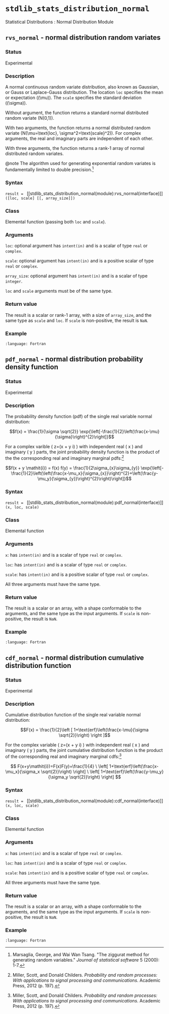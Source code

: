 # `stdlib_stats_distribution_normal`

Statistical Distributions : Normal Distribution Module
 
## `rvs_normal` - normal distribution random variates

### Status

Experimental

### Description

A normal continuous random variate distribution, also known as Gaussian, or Gauss or Laplace-Gauss distribution.
The location `loc` specifies the mean or expectation (\(\mu\)). The `scale` specifies the standard deviation (\(\sigma\)).

Without argument, the function returns a standard normal distributed random variate \(N(0,1)\).

With two arguments, the function returns a normal distributed random variate \(N(\mu=\text{loc}, \sigma^2=\text{scale}^2)\). For complex arguments, the real and imaginary parts are independent of each other.

With three arguments, the function returns a rank-1 array of normal distributed random variates.

@note
The algorithm used for generating exponential random variates is fundamentally limited to double precision.[^1]

### Syntax

`result = ` [[stdlib_stats_distribution_normal(module):rvs_normal(interface)]] `([loc, scale] [[, array_size]])`

### Class

Elemental function (passing both `loc` and `scale`).

### Arguments

`loc`: optional argument has `intent(in)` and is a scalar of type `real` or `complex`.

`scale`: optional argument has `intent(in)` and is a positive scalar of type `real` or `complex`.

`array_size`: optional argument has `intent(in)` and is a scalar of type `integer`.

`loc` and `scale` arguments must be of the same type.

### Return value

The result is a scalar or rank-1 array, with a size of `array_size`, and the same type as `scale` and `loc`. If `scale` is non-positive, the result is `NaN`.

### Example

```{literalinclude} ../../example/stats_distribution_normal/example_normal_rvs.f90
:language: Fortran
```

## `pdf_normal` - normal distribution probability density function

### Status

Experimental

### Description

The probability density function (pdf) of the single real variable normal distribution:

$$f(x) = \frac{1}{\sigma \sqrt{2}} \exp{\left[-\frac{1}{2}\left(\frac{x-\mu}{\sigma}\right)^{2}\right]}$$

For a complex varible \( z=(x + y i) \) with independent real \( x \) and imaginary \( y \) parts, the joint probability density function is the product of the the corresponding real and imaginary marginal pdfs:[^2]

$$f(x + y \mathit{i}) = f(x) f(y) = \frac{1}{2\sigma_{x}\sigma_{y}} \exp{\left[-\frac{1}{2}\left(\left(\frac{x-\mu_x}{\sigma_{x}}\right)^{2}+\left(\frac{y-\mu_y}{\sigma_{y}}\right)^{2}\right)\right]}$$

### Syntax

`result = ` [[stdlib_stats_distribution_normal(module):pdf_normal(interface)]] `(x, loc, scale)`

### Class

Elemental function

### Arguments

`x`: has `intent(in)` and is a scalar of type `real` or `complex`.

`loc`: has `intent(in)` and is a scalar of type `real` or `complex`.

`scale`: has `intent(in)` and is a positive scalar of type `real` or `complex`.

All three arguments must have the same type.

### Return value

The result is a scalar or an array, with a shape conformable to the arguments, and the same type as the input arguments. If `scale` is non-positive, the result is `NaN`.

### Example

```{literalinclude} ../../example/stats_distribution_normal/example_normal_pdf.f90
:language: Fortran
```

## `cdf_normal` - normal distribution cumulative distribution function

### Status

Experimental

### Description

Cumulative distribution function of the single real variable normal distribution:

$$F(x) = \frac{1}{2}\left [ 1+\text{erf}\left(\frac{x-\mu}{\sigma \sqrt{2}}\right) \right ]$$

For the complex variable \( z=(x + y i) \) with independent real \( x \) and imaginary \( y \) parts, the joint cumulative distribution function is the product of the corresponding real and imaginary marginal cdfs:[^2]

$$ F(x+y\mathit{i})=F(x)F(y)=\frac{1}{4} \
\left[ 1+\text{erf}\left(\frac{x-\mu_x}{\sigma_x \sqrt{2}}\right) \right] \
\left[ 1+\text{erf}\left(\frac{y-\mu_y}{\sigma_y \sqrt{2}}\right) \right] $$

### Syntax

`result = ` [[stdlib_stats_distribution_normal(module):cdf_normal(interface)]] `(x, loc, scale)`

### Class

Elemental function

### Arguments

`x`: has `intent(in)` and is a scalar of type `real` or `complex`.

`loc`: has `intent(in)` and is a scalar of type `real` or `complex`.

`scale`: has `intent(in)` and is a positive scalar of type `real` or `complex`.

All three arguments must have the same type.

### Return value

The result is a scalar or an array, with a shape conformable to the arguments, and the same type as the input arguments. If `scale` is non-positive, the result is `NaN`.

### Example

```{literalinclude} ../../example/stats_distribution_normal/example_normal_cdf.f90
:language: Fortran
```

[^1]: Marsaglia, George, and Wai Wan Tsang. "The ziggurat method for generating random variables." _Journal of statistical software_ 5 (2000): 1-7.

[^2]: Miller, Scott, and Donald Childers. _Probability and random processes: With applications to signal processing and communications_. Academic Press, 2012 (p. 197).

